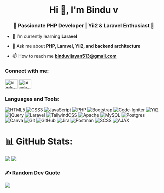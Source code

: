 <h1 align="center">Hi 👋, I'm Bindu v</h1>
<h3 align="center">🚀 Passionate PHP Developer | Yii2 & Laravel Enthusiast 🌱</h3>

- 🌱 I’m currently learning **Laravel**

- 💬 Ask me about **PHP, Laravel, Yii2, and backend architecture**

- 📫 How to reach me **binduvijayan513@gmail.com**

<h3 align="left">Connect with me:</h3>
<p align="left">
<a href="https://linkedin.com/in/bindu-vijayan" target="blank"><img align="center" src="https://raw.githubusercontent.com/rahuldkjain/github-profile-readme-generator/master/src/images/icons/Social/linked-in-alt.svg" alt="bindu-vijayan" height="30" width="40" /></a>
  <a href="https://github.com/bindu-vijayan" target="blank">
  <img align="center" src="https://raw.githubusercontent.com/rahuldkjain/github-profile-readme-generator/master/src/images/icons/Social/github.svg" alt="bindu-vijayan" height="30" width="40" />
</a>
</p>

<h3 align="left">Languages and Tools:</h3>

![HTML5](https://img.shields.io/badge/html5-%23E34F26.svg?style=for-the-badge&logo=html5&logoColor=white) 
![CSS3](https://img.shields.io/badge/css3-%231572B6.svg?style=for-the-badge&logo=css3&logoColor=white) 
![JavaScript](https://img.shields.io/badge/javascript-%23323330.svg?style=for-the-badge&logo=javascript&logoColor=%23F7DF1E) 
![PHP](https://img.shields.io/badge/php-%23777BB4.svg?style=for-the-badge&logo=php&logoColor=white) 
![Bootstrap](https://img.shields.io/badge/bootstrap-%238511FA.svg?style=for-the-badge&logo=bootstrap&logoColor=white) 
![Code-Igniter](https://img.shields.io/badge/CodeIgniter-%23EF4223.svg?style=for-the-badge&logo=codeIgniter&logoColor=white) 
![Yii2](https://img.shields.io/badge/Yii2-%23007BC1.svg?style=for-the-badge&logo=yii&logoColor=white) 
![jQuery](https://img.shields.io/badge/jquery-%230769AD.svg?style=for-the-badge&logo=jquery&logoColor=white) 
![Laravel](https://img.shields.io/badge/laravel-%23FF2D20.svg?style=for-the-badge&logo=laravel&logoColor=white) 
![TailwindCSS](https://img.shields.io/badge/tailwindcss-%2338B2AC.svg?style=for-the-badge&logo=tailwind-css&logoColor=white) 
![Apache](https://img.shields.io/badge/apache-%23D42029.svg?style=for-the-badge&logo=apache&logoColor=white) 
![MySQL](https://img.shields.io/badge/mysql-4479A1.svg?style=for-the-badge&logo=mysql&logoColor=white) 
![Postgres](https://img.shields.io/badge/postgres-%23316192.svg?style=for-the-badge&logo=postgresql&logoColor=white) 
![Canva](https://img.shields.io/badge/Canva-%2300C4CC.svg?style=for-the-badge&logo=Canva&logoColor=white) 
![Git](https://img.shields.io/badge/git-%23F05033.svg?style=for-the-badge&logo=git&logoColor=white) 
![GitHub](https://img.shields.io/badge/github-%23121011.svg?style=for-the-badge&logo=github&logoColor=white) 
![Jira](https://img.shields.io/badge/jira-%230A0FFF.svg?style=for-the-badge&logo=jira&logoColor=white) 
![Postman](https://img.shields.io/badge/Postman-FF6C37?style=for-the-badge&logo=postman&logoColor=white) 
![SCSS](https://img.shields.io/badge/SCSS-hotpink.svg?style=for-the-badge&logo=SASS&logoColor=white) 
![AJAX](https://img.shields.io/badge/AJAX-%230769AD.svg?style=for-the-badge&logo=w3c&logoColor=white) 


# 📊 GitHub Stats:
![](https://github-readme-stats.vercel.app/api/top-langs/?username=bindhu2001&theme=dark&hide_border=false&include_all_commits=true&count_private=false&layout=compact)
![](https://nirzak-streak-stats.vercel.app/?user=bindhu2001&theme=dark&hide_border=false)


### ✍️ Random Dev Quote
![](https://quotes-github-readme.vercel.app/api?type=horizontal&theme=radical)

<!-- Proudly created with GPRM ( https://gprm.itsvg.in ) -->

